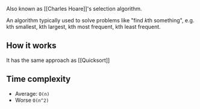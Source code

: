 Also known as [[Charles Hoare]]'s selection algorithm.

An algorithm typically used to solve problems like "find *k*th something", e.g. kth smallest, kth largest, kth most frequent, kth least frequent.

## How it works

It has the same approach as [[Quicksort]]

## Time complexity

- Average: `O(n)`
- Worse `O(n^2)`